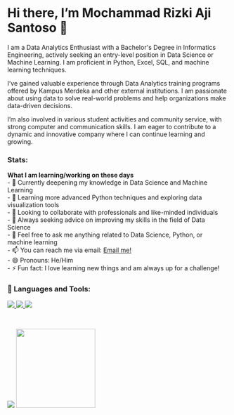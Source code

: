 # Hi there, I’m Mochammad Rizki Aji Santoso 👋

I am a Data Analytics Enthusiast with a Bachelor's Degree in Informatics Engineering, actively seeking an entry-level position in Data Science or Machine Learning. I am proficient in Python, Excel, SQL, and machine learning techniques.

I’ve gained valuable experience through Data Analytics training programs offered by Kampus Merdeka and other external institutions. I am passionate about using data to solve real-world problems and help organizations make data-driven decisions.

I’m also involved in various student activities and community service, with strong computer and communication skills. I am eager to contribute to a dynamic and innovative company where I can continue learning and growing.

### Stats:
<summary><strong>What I am learning/working on these days</strong></summary> 
- 🔭 Currently deepening my knowledge in Data Science and Machine Learning </br>
- 🌱 Learning more advanced Python techniques and exploring data visualization tools </br>
- 👯 Looking to collaborate with professionals and like-minded individuals </br>
- 🤔 Always seeking advice on improving my skills in the field of Data Science </br>
- 💬 Feel free to ask me anything related to Data Science, Python, or machine learning </br>
- 📫 You can reach me via email: <a href="mailto:moch.rizkiaji@gmail.com">Email me!</a> </br>
- 😄 Pronouns: He/Him </br>
- ⚡ Fun fact: I love learning new things and am always up for a challenge!</br>

### 🚀 Languages and Tools:
<p align="left"> 
 <a href="https://www.python.org" target="_blank"> <img src="https://img.icons8.com/color/48/000000/python.png"/> </a> 
 <a href="https://www.mysql.com/" target="_blank"> <img src="https://img.icons8.com/color/48/000000/mysql.png"/> </a> 
 <a href="https://www.git-scm.com/" target="_blank"> <img src="https://img.icons8.com/color/48/000000/git.png"/> </a> 
</p>

<br/> 
<p> 
 <img src="https://github-readme-stats.vercel.app/api?username=rizkyjisantt&hide=contribs,prs&show_icons=true&hide_border=true&title_color=000" /> 
 <img src="https://github-readme-stats.vercel.app/api/top-langs/?username=rizkyjisantt&layout=compact" height=180 /> 
</p>
